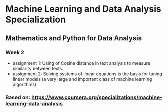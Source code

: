 # Machine Learning and Data Analysis Specialization
## Mathematics and Python for Data Analysis
### Week 2

* assignment 1: Using of Cosine distance in text analysis to measure similarity between texts.
* assignment 2: Solving systems of linear equations is the basis for tuning linear models (a very large and important class of machine learning algorithms)

### Based on: <b>https://www.coursera.org/specializations/machine-learning-data-analysis
